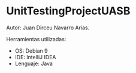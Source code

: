 # UnitTestingProjectUASB

Autor: Juan Dirceu Navarro Arias.

Herramientas utilizadas:
- OS: Debian 9
- IDE: IntelliJ IDEA
- Lenguaje: Java
